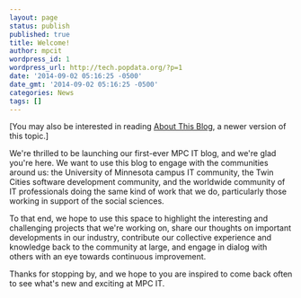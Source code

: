 ```yaml
---
layout: page
status: publish
published: true
title: Welcome!
author: mpcit
wordpress_id: 1
wordpress_url: http://tech.popdata.org/?p=1
date: '2014-09-02 05:16:25 -0500'
date_gmt: '2014-09-02 05:16:25 -0500'
categories: News
tags: []
---
```

[You may also be interested in reading [About This Blog]({{site.url}}/info/), a newer version of this topic.]

We're thrilled to be launching our first-ever MPC IT blog, and we're glad you're here.  We want to use this blog to engage with the communities around us: the University of Minnesota campus IT community, the Twin Cities software development community, and the worldwide community of IT professionals doing the same kind of work that we do, particularly those working in support of the social sciences.

To that end, we hope to use this space to highlight the interesting and challenging projects that we're working on, share our thoughts on important developments in our industry, contribute our collective experience and knowledge back to the community at large, and engage in dialog with others with an eye towards continuous improvement.

Thanks for stopping by, and we hope to you are inspired to come back often to see what's new and exciting at MPC IT.

